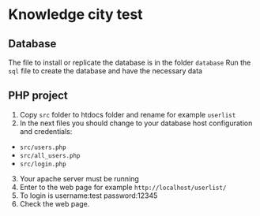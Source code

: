 # Knowledge city test

## Database
The file to install or replicate the database is in the folder `database`
Run the `sql` file to create the database and have the necessary data

## PHP project
1. Copy `src` folder to htdocs folder and rename for example `userlist`
2. In the next files you should change to your database host configuration and credentials:
* `src/users.php`
* `src/all_users.php`
* `src/login.php`
3. Your apache server must be running
4. Enter to the web page for example `http://localhost/userlist/`
5. To login is username:test password:12345
6. Check the web page.
